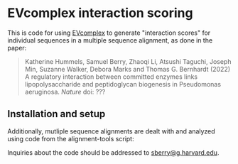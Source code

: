 # EVcomplex interaction scoring

This is code for using [EVcomplex](https://elifesciences.org/articles/03430) to generate "interaction scores" for individual sequences 
in a multiple sequence alignment, as done in the paper:

> Katherine Hummels, Samuel Berry, Zhaoqi Li, Atsushi Taguchi, Joseph Min, Suzanne Walker, Debora Marks and Thomas G. Bernhardt (2022) A regulatory interaction between committed enzymes links lipopolysaccharide and peptidoglycan biogenesis in Pseudomonas aeruginosa. *Nature* doi: ???

## Installation and setup

Additionally, mutliple sequence alignments are dealt with and analyzed using code from the alignment-tools script:

Inquiries about the code should be addressed to sberry@g.harvard.edu.
